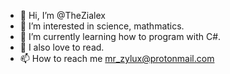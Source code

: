 - 👋 Hi, I’m @TheZialex
- 👀 I’m interested in science, mathmatics. 
- 🌱 I’m currently learning how to program with C#.
- 💞️ I also love to read.
- 📫 How to reach me mr_zylux@protonmail.com

<!---
TheZialex/TheZialex is a ✨ special ✨ repository because its `README.md` (this file) appears on your GitHub profile.
You can click the Preview link to take a look at your changes.
--->
